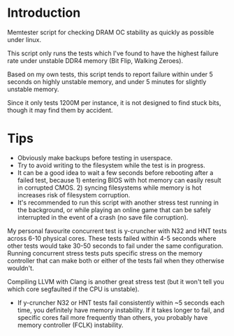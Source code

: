 # Introduction
Memtester script for checking DRAM OC stability as quickly as possible under linux.

This script only runs the tests which I've found to have the highest failure rate under unstable DDR4 memory (Bit Flip, Walking Zeroes).

Based on my own tests, this script tends to report failure within under 5 seconds on highly unstable memory, and under 5 minutes for slightly unstable memory.

Since it only tests 1200M per instance, it is not designed to find stuck bits, though it may find them by accident.

# Tips
* Obviously make backups before testing in userspace.
* Try to avoid writing to the filesystem while the test is in progress.
* It can be a good idea to wait a few seconds before rebooting after a failed test, because 1) entering BIOS with hot memory can easily result in corrupted CMOS. 2) syncing filesystems while memory is hot increases risk of filesystem corruption.
* It's recommended to run this script with another stress test running in the background, or while playing an online game that can be safely interrupted in the event of a crash (no save file corruption).

My personal favourite concurrent test is y-cruncher with N32 and HNT tests across 6-10 physical cores. These tests failed within 4-5 seconds where other tests would take 30-50 seconds to fail under the same configuration.
Running concurrent stress tests puts specific stress on the memory controller that can make both or either of the tests fail when they otherwise wouldn't.

Compiling LLVM with Clang is another great stress test (but it won't tell you which core segfaulted if the CPU is unstable). 

* If y-cruncher N32 or HNT tests fail consistently within ~5 seconds each time, you definitely have memory instability. If it takes longer to fail, and specific cores fail more frequently than others, you probably have memory controller (FCLK) instability.
